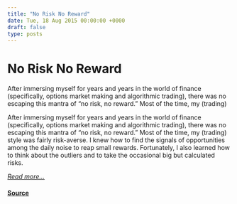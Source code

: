 ```yaml
---
title: "No Risk No Reward"
date: Tue, 18 Aug 2015 00:00:00 +0000
draft: false
type: posts
---
```

# No Risk No Reward





 After immersing myself for years and years in the world of finance (specifically, options market making and algorithmic trading), there was no escaping this mantra of “no risk, no reward.” Most of the time, my (trading)

After immersing myself for years and years in the world of finance (specifically, options market making and algorithmic trading), there was no escaping this mantra of “no risk, no reward.” Most of the time, my (trading) style was fairly risk-averse. I knew how to find the signals of opportunities among the daily noise to reap small rewards. Fortunately, I also learned how to think about the outliers and to take the occasional big but calculated risks.

[_Read more..._](https://signal.org/blog/no-risk-no-reward/)

#### [Source](https://signal.org/blog/no-risk-no-reward/)

